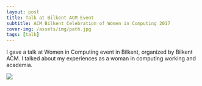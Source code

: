 ```yaml
---
layout: post
title: Talk at Bilkent ACM Event
subtitle: ACM Bilkent Celebration of Women in Computing 2017
cover-img: /assets/img/path.jpg
tags: [talk]
---
```


I gave a talk at Women in Computing event in Bilkent, organized by Bilkent ACM. I talked about my experiences as a woman in computing working and academia.

<img src="/assets/img/talk_2019_cankaya.jpg"/>
